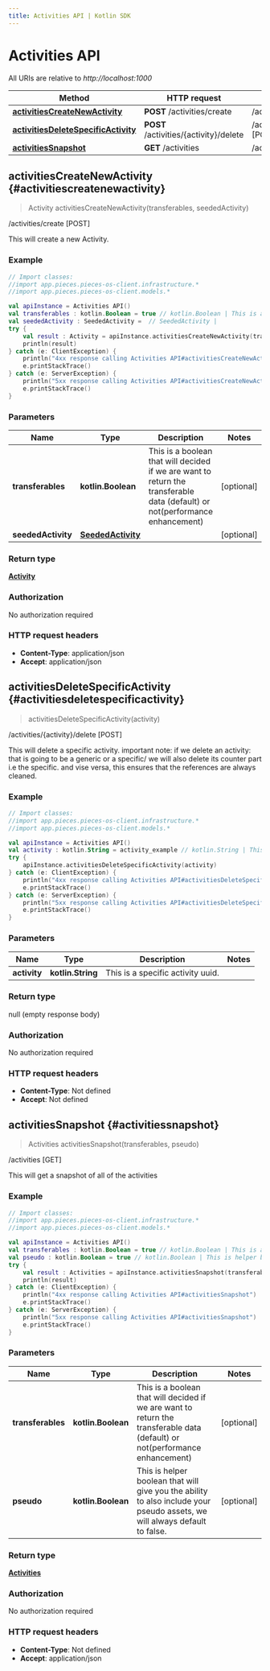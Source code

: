 ```yaml
---
title: Activities API | Kotlin SDK
---
```


# Activities API

All URIs are relative to *http://localhost:1000*

Method | HTTP request | Description
------------- | ------------- | -------------
[**activitiesCreateNewActivity**](#activitiescreatenewactivity) | **POST** /activities/create | /activities/create [POST]
[**activitiesDeleteSpecificActivity**](#activitiesdeletespecificactivity) | **POST** /activities/\{activity\}/delete | /activities/\{activity\}/delete [POST]
[**activitiesSnapshot**](#activitiessnapshot) | **GET** /activities | /activities [GET]


## **activitiesCreateNewActivity** {#activitiescreatenewactivity}
> Activity activitiesCreateNewActivity(transferables, seededActivity)

/activities/create [POST]

This will create a new Activity.

### Example
```kotlin
// Import classes:
//import app.pieces.pieces-os-client.infrastructure.*
//import app.pieces.pieces-os-client.models.*

val apiInstance = Activities API()
val transferables : kotlin.Boolean = true // kotlin.Boolean | This is a boolean that will decided if we are want to return the transferable data (default) or not(performance enhancement)
val seededActivity : SeededActivity =  // SeededActivity | 
try {
    val result : Activity = apiInstance.activitiesCreateNewActivity(transferables, seededActivity)
    println(result)
} catch (e: ClientException) {
    println("4xx response calling Activities API#activitiesCreateNewActivity")
    e.printStackTrace()
} catch (e: ServerException) {
    println("5xx response calling Activities API#activitiesCreateNewActivity")
    e.printStackTrace()
}
```

### Parameters

Name | Type | Description  | Notes
------------- | ------------- | ------------- | -------------
 **transferables** | **kotlin.Boolean**| This is a boolean that will decided if we are want to return the transferable data (default) or not(performance enhancement) | [optional]
 **seededActivity** | [**SeededActivity**](../models/SeededActivity)|  | [optional]

### Return type

[**Activity**](../models/Activity)

### Authorization

No authorization required

### HTTP request headers

 - **Content-Type**: application/json
 - **Accept**: application/json

## **activitiesDeleteSpecificActivity** {#activitiesdeletespecificactivity}
> activitiesDeleteSpecificActivity(activity)

/activities/\{activity\}/delete [POST]

This will delete a specific activity.  important note: if we delete an activity: that is going to be a generic or a specific/ we will also delete its counter part i.e the specific. and vise versa, this ensures that the references are always cleaned.

### Example
```kotlin
// Import classes:
//import app.pieces.pieces-os-client.infrastructure.*
//import app.pieces.pieces-os-client.models.*

val apiInstance = Activities API()
val activity : kotlin.String = activity_example // kotlin.String | This is a specific activity uuid.
try {
    apiInstance.activitiesDeleteSpecificActivity(activity)
} catch (e: ClientException) {
    println("4xx response calling Activities API#activitiesDeleteSpecificActivity")
    e.printStackTrace()
} catch (e: ServerException) {
    println("5xx response calling Activities API#activitiesDeleteSpecificActivity")
    e.printStackTrace()
}
```

### Parameters

Name | Type | Description  | Notes
------------- | ------------- | ------------- | -------------
 **activity** | **kotlin.String**| This is a specific activity uuid. |

### Return type

null (empty response body)

### Authorization

No authorization required

### HTTP request headers

 - **Content-Type**: Not defined
 - **Accept**: Not defined

## **activitiesSnapshot** {#activitiessnapshot}
> Activities activitiesSnapshot(transferables, pseudo)

/activities [GET]

This will get a snapshot of all of the activities

### Example
```kotlin
// Import classes:
//import app.pieces.pieces-os-client.infrastructure.*
//import app.pieces.pieces-os-client.models.*

val apiInstance = Activities API()
val transferables : kotlin.Boolean = true // kotlin.Boolean | This is a boolean that will decided if we are want to return the transferable data (default) or not(performance enhancement)
val pseudo : kotlin.Boolean = true // kotlin.Boolean | This is helper boolean that will give you the ability to also include your pseudo assets, we will always default to false.
try {
    val result : Activities = apiInstance.activitiesSnapshot(transferables, pseudo)
    println(result)
} catch (e: ClientException) {
    println("4xx response calling Activities API#activitiesSnapshot")
    e.printStackTrace()
} catch (e: ServerException) {
    println("5xx response calling Activities API#activitiesSnapshot")
    e.printStackTrace()
}
```

### Parameters

Name | Type | Description  | Notes
------------- | ------------- | ------------- | -------------
 **transferables** | **kotlin.Boolean**| This is a boolean that will decided if we are want to return the transferable data (default) or not(performance enhancement) | [optional]
 **pseudo** | **kotlin.Boolean**| This is helper boolean that will give you the ability to also include your pseudo assets, we will always default to false. | [optional]

### Return type

[**Activities**](../models/Activities)

### Authorization

No authorization required

### HTTP request headers

 - **Content-Type**: Not defined
 - **Accept**: application/json

